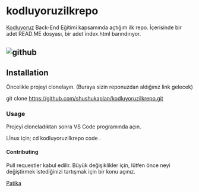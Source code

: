 # kodluyoruzilkrepo
[Kodluyoruz](https://www.kodluyoruz.org/) Back-End Eğitimi kapsamında açtığım ilk repo.
İçerisinde bir adet READ.ME dosyası, bir adet index.html barındırıyor.

![github](https://user-images.githubusercontent.com/103348480/168273851-3c852079-2b39-4323-b306-e159287b43ff.png)
-------------

## Installation

Öncelikle projeyi clonelayın. (Buraya sizin reponuzdan aldığınız link gelecek)

git clone
https://github.com/shushukaplan/kodluyoruzilkrepo.git

### Usage

Projeyi cloneladıktan sonra VS Code programında açın.

Lİnux için;
cd kodluyoruzilkrepo
code .

#### Contributing

Pull requestler kabul edilir. Büyük değişiklikler için, lütfen önce neyi değiştirmek istediğinizi tartışmak için bir konu açınız.


[Patika](https://www.patika.dev/tr)
